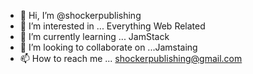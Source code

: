 - 👋 Hi, I’m @shockerpublishing
- 👀 I’m interested in ... Everything Web Related
- 🌱 I’m currently learning ... JamStack
- 💞️ I’m looking to collaborate on ...Jamstaing
- 📫 How to reach me ... shockerpublishing@gmail.com

<!---
shockerpublishing/shockerpublishing is a ✨ special ✨ repository because its `README.md` (this file) appears on your GitHub profile.
You can click the Preview link to take a look at your changes.
--->
